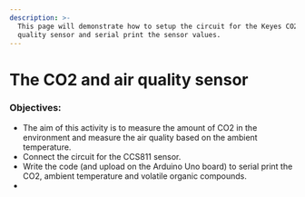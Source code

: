 ```yaml
---
description: >-
  This page will demonstrate how to setup the circuit for the Keyes CO2 and air
  quality sensor and serial print the sensor values.
---
```


# The CO2 and air quality sensor

### Objectives:

* The aim of this activity is to measure the amount of CO2 in the environment and measure the air quality based on the ambient temperature.
* Connect the circuit for the CCS811 sensor.
* Write the code \(and upload on the Arduino Uno board\) to serial print the CO2, ambient temperature and volatile organic compounds. 
* 

